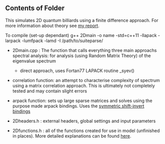 ## Contents of Folder
This simulates 2D quantum billiards using a finite difference approach. For more information about theory see [my report](https://github.com/strangeup/Quantum-Chaology/blob/master/Theory/Project_1.pdf).

To compile (set-up dependant) g++ 2Dmain -o name -std=c++11 -llapack -larpack -lumfpack -lamd -I /path/to/suiteparse/ 

* 2Dmain.cpp : The function that calls everything three main approachs spectral analysis: for analysis (using Random Matrix Theory) of the eigenvalue spectrum
    * direct approach, uses Fortan77 LAPACK routine \_syev()
  
* correlation function: an attempt to characterise complexity of spectrum using a matrix correlation approach. This is ultimately not completely tested and may contain slight errors
  
* arpack function: sets up large sparse matrices and solves using the purpose made arpack bindings. Uses the [symmetric shift-invert bindings](https://github.com/strangeup/Quantum-Chaology/blob/master/Bindings/arpack_symm_si.hpp)

* 2Dheaders.h : external headers, global settings and input parameters

* 2Dfunctions.h : all of the functions created for use in model (unfinished in places). More detailed explanations can be found [here](https://github.com/strangeup/Quantum-Chaology/wiki/Simulation).
